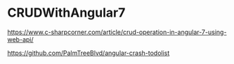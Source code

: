 # CRUDWithAngular7
 https://www.c-sharpcorner.com/article/crud-operation-in-angular-7-using-web-api/
 
 https://github.com/PalmTreeBlvd/angular-crash-todolist
 
